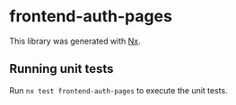 # frontend-auth-pages

This library was generated with [Nx](https://nx.dev).

## Running unit tests

Run `nx test frontend-auth-pages` to execute the unit tests.
